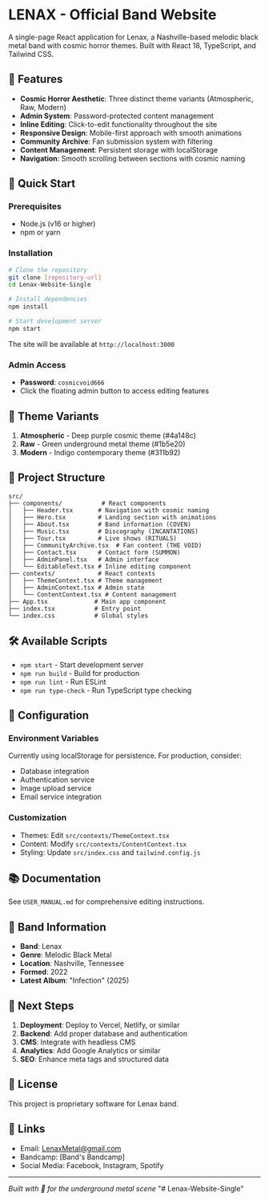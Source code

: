 # LENAX - Official Band Website

A single-page React application for Lenax, a Nashville-based melodic black metal band with cosmic horror themes. Built with React 18, TypeScript, and Tailwind CSS.

## 🎸 Features

- **Cosmic Horror Aesthetic**: Three distinct theme variants (Atmospheric, Raw, Modern)
- **Admin System**: Password-protected content management
- **Inline Editing**: Click-to-edit functionality throughout the site
- **Responsive Design**: Mobile-first approach with smooth animations
- **Community Archive**: Fan submission system with filtering
- **Content Management**: Persistent storage with localStorage
- **Navigation**: Smooth scrolling between sections with cosmic naming

## 🚀 Quick Start

### Prerequisites
- Node.js (v16 or higher)
- npm or yarn

### Installation
```bash
# Clone the repository
git clone [repository-url]
cd Lenax-Website-Single

# Install dependencies
npm install

# Start development server
npm start
```

The site will be available at `http://localhost:3000`

### Admin Access
- **Password**: `cosmicvoid666`
- Click the floating admin button to access editing features

## 🎨 Theme Variants

1. **Atmospheric** - Deep purple cosmic theme (#4a148c)
2. **Raw** - Green underground metal theme (#1b5e20)  
3. **Modern** - Indigo contemporary theme (#311b92)

## 📁 Project Structure

```
src/
├── components/           # React components
│   ├── Header.tsx       # Navigation with cosmic naming
│   ├── Hero.tsx         # Landing section with animations
│   ├── About.tsx        # Band information (COVEN)
│   ├── Music.tsx        # Discography (INCANTATIONS)
│   ├── Tour.tsx         # Live shows (RITUALS)
│   ├── CommunityArchive.tsx  # Fan content (THE VOID)
│   ├── Contact.tsx      # Contact form (SUMMON)
│   ├── AdminPanel.tsx   # Admin interface
│   └── EditableText.tsx # Inline editing component
├── contexts/            # React contexts
│   ├── ThemeContext.tsx # Theme management
│   ├── AdminContext.tsx # Admin state
│   └── ContentContext.tsx # Content management
├── App.tsx             # Main app component
├── index.tsx           # Entry point
└── index.css           # Global styles
```

## 🛠️ Available Scripts

- `npm start` - Start development server
- `npm run build` - Build for production
- `npm run lint` - Run ESLint
- `npm run type-check` - Run TypeScript type checking

## 🔧 Configuration

### Environment Variables
Currently using localStorage for persistence. For production, consider:
- Database integration
- Authentication service
- Image upload service
- Email service integration

### Customization
- Themes: Edit `src/contexts/ThemeContext.tsx`
- Content: Modify `src/contexts/ContentContext.tsx`
- Styling: Update `src/index.css` and `tailwind.config.js`

## 📚 Documentation

See `USER_MANUAL.md` for comprehensive editing instructions.

## 🤘 Band Information

- **Band**: Lenax
- **Genre**: Melodic Black Metal
- **Location**: Nashville, Tennessee
- **Formed**: 2022
- **Latest Album**: "Infection" (2025)

## 🎯 Next Steps

1. **Deployment**: Deploy to Vercel, Netlify, or similar
2. **Backend**: Add proper database and authentication
3. **CMS**: Integrate with headless CMS
4. **Analytics**: Add Google Analytics or similar
5. **SEO**: Enhance meta tags and structured data

## 📄 License

This project is proprietary software for Lenax band.

## 🔗 Links

- Email: LenaxMetal@gmail.com
- Bandcamp: [Band's Bandcamp]
- Social Media: Facebook, Instagram, Spotify

---

*Built with 🤘 for the underground metal scene* "# Lenax-Website-Single" 
